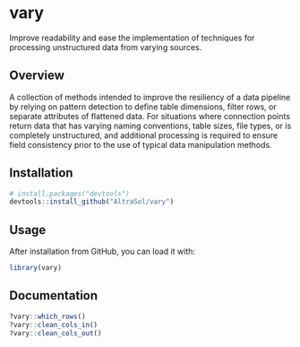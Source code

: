 
<!-- README.md is generated from README.Rmd. Please edit that file -->

# vary

Improve readability and ease the implementation of techniques for
processing unstructured data from varying sources.

## Overview

A collection of methods intended to improve the resiliency of a data
pipeline by relying on pattern detection to define table dimensions,
filter rows, or separate attributes of flattened data. For situations
where connection points return data that has varying naming conventions,
table sizes, file types, or is completely unstructured, and additional
processing is required to ensure field consistency prior to the use of
typical data manipulation methods.

## Installation

``` r
# install.packages("devtools")
devtools::install_github("AltraSol/vary")
```

## Usage

After installation from GitHub, you can load it with:

``` r
library(vary)
```

## Documentation

``` r
?vary::which_rows()
?vary::clean_cols_in()
?vary::clean_cols_out()
```
